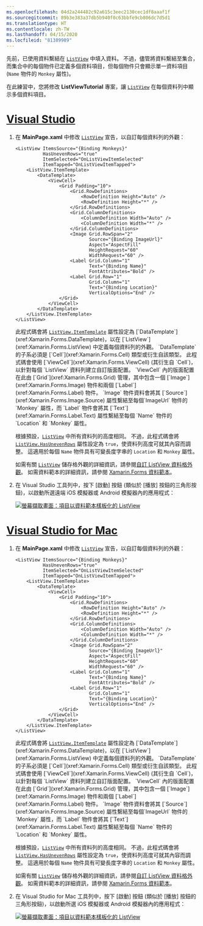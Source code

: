 ```yaml
---
ms.openlocfilehash: 04d2a244482c92a615c3eec2130cec1df8aaaf1f
ms.sourcegitcommit: 89b3e383a37db5b940f0c63bbfe9cb806dc7d5d1
ms.translationtype: HT
ms.contentlocale: zh-TW
ms.lasthandoff: 04/15/2020
ms.locfileid: "81389989"
---
```

先前，已使用資料繫結在 [`ListView`](xref:Xamarin.Forms.ListView) 中填入資料。 不過，儘管將資料繫結至集合，而集合中的每個物件已定義多個資料項目，但每個物件只會顯示單一資料項目 (`Name` 物件的 `Monkey` 屬性)。

在此練習中，您將修改 **ListViewTutorial** 專案，讓 [`ListView`](xref:Xamarin.Forms.ListView) 在每個資料列中顯示多個資料項目。

# <a name="visual-studio"></a>[Visual Studio](#tab/vswin)

1. 在 **MainPage.xaml** 中修改 [`ListView`](xref:Xamarin.Forms.ListView) 宣告，以自訂每個資料列的外觀：

    ```xaml
    <ListView ItemsSource="{Binding Monkeys}"
              HasUnevenRows="true"
              ItemSelected="OnListViewItemSelected"
              ItemTapped="OnListViewItemTapped">
        <ListView.ItemTemplate>
            <DataTemplate>
                <ViewCell>
                    <Grid Padding="10">
                        <Grid.RowDefinitions>
                            <RowDefinition Height="Auto" />
                            <RowDefinition Height="*" />
                        </Grid.RowDefinitions>
                        <Grid.ColumnDefinitions>
                            <ColumnDefinition Width="Auto" />
                            <ColumnDefinition Width="*" />
                        </Grid.ColumnDefinitions>
                        <Image Grid.RowSpan="2"
                               Source="{Binding ImageUrl}"
                               Aspect="AspectFill"
                               HeightRequest="60"
                               WidthRequest="60" />
                        <Label Grid.Column="1"
                               Text="{Binding Name}"
                               FontAttributes="Bold" />
                        <Label Grid.Row="1"
                               Grid.Column="1"
                               Text="{Binding Location}"
                               VerticalOptions="End" />
                    </Grid>
                </ViewCell>
            </DataTemplate>
        </ListView.ItemTemplate>
    </ListView>
    ```

    此程式碼會將 [`ListView.ItemTemplate`](xref:Xamarin.Forms.ItemsView`1.ItemTemplate) 屬性設定為 [`DataTemplate`](xref:Xamarin.Forms.DataTemplate)，以在 [`ListView`](xref:Xamarin.Forms.ListView) 中定義每個資料列的外觀。 `DataTemplate` 的子系必須是 [`Cell`](xref:Xamarin.Forms.Cell) 類型或衍生自該類型。 此程式碼會使用 [`ViewCell`](xref:Xamarin.Forms.ViewCell) (其衍生自 `Cell`)，以針對每個 `ListView` 資料列建立自訂版面配置。 `ViewCell` 內的版面配置在此由 [`Grid`](xref:Xamarin.Forms.Grid) 管理，其中包含一個 [`Image`](xref:Xamarin.Forms.Image) 物件和兩個 [`Label`](xref:Xamarin.Forms.Label) 物件。 `Image` 物件資料會將其 [`Source`](xref:Xamarin.Forms.Image.Source) 屬性繫結至每個`ImageUrl` 物件的 `Monkey` 屬性，而 `Label` 物件會將其 [`Text`](xref:Xamarin.Forms.Label.Text) 屬性繫結至每個 `Name` 物件的 `Location` 和 `Monkey` 屬性。

    根據預設，[`ListView`](xref:Xamarin.Forms.ListView) 中所有資料列的高度相同。 不過，此程式碼會將 [`ListView.HasUnevenRows`](xref:Xamarin.Forms.ListView.HasUnevenRows) 屬性設定為 `true`，使資料列高度可就其內容而調整。 這適用於每個 `Name` 物件具有可變長度字串的 `Location` 和 `Monkey` 屬性。

    如需有關 [`ListView`](xref:Xamarin.Forms.ListView) 儲存格外觀的詳細資訊，請參閱[自訂 ListView 資料格外觀](~/xamarin-forms/user-interface/listview/customizing-cell-appearance.md)。 如需資料範本的詳細資訊，請參閱 [Xamarin.Forms 資料範本](~/xamarin-forms/app-fundamentals/templates/data-templates/index.md)。

1. 在 Visual Studio 工具列中，按下 [啟動]  按鈕 (類似於 [播放] 按鈕的三角形按鈕)，以啟動所選遠端 iOS 模擬器或 Android 模擬器內的應用程式：

    [![螢幕擷取畫面：項目以資料範本樣板化的 ListView](../images/customize-cell-appearance.png "顯示樣板化資料的 ListView")](../images/customize-cell-appearance-large.png#lightbox "顯示樣板化資料的 ListView")

# <a name="visual-studio-for-mac"></a>[Visual Studio for Mac](#tab/vsmac)

1. 在 **MainPage.xaml** 中修改 [`ListView`](xref:Xamarin.Forms.ListView) 宣告，以自訂每個資料列的外觀：

    ```xaml
    <ListView ItemsSource="{Binding Monkeys}"
              HasUnevenRows="true"
              ItemSelected="OnListViewItemSelected"
              ItemTapped="OnListViewItemTapped">
        <ListView.ItemTemplate>
            <DataTemplate>
                <ViewCell>
                    <Grid Padding="10">
                        <Grid.RowDefinitions>
                            <RowDefinition Height="Auto" />
                            <RowDefinition Height="*" />
                        </Grid.RowDefinitions>
                        <Grid.ColumnDefinitions>
                            <ColumnDefinition Width="Auto" />
                            <ColumnDefinition Width="*" />
                        </Grid.ColumnDefinitions>
                        <Image Grid.RowSpan="2"
                               Source="{Binding ImageUrl}"
                               Aspect="AspectFill"
                               HeightRequest="60"
                               WidthRequest="60" />
                        <Label Grid.Column="1"
                               Text="{Binding Name}"
                               FontAttributes="Bold" />
                        <Label Grid.Row="1"
                               Grid.Column="1"
                               Text="{Binding Location}"
                               VerticalOptions="End" />
                    </Grid>
                </ViewCell>
            </DataTemplate>
        </ListView.ItemTemplate>
    </ListView>
    ```

    此程式碼會將 [`ListView.ItemTemplate`](xref:Xamarin.Forms.ItemsView`1.ItemTemplate) 屬性設定為 [`DataTemplate`](xref:Xamarin.Forms.DataTemplate)，以在 [`ListView`](xref:Xamarin.Forms.ListView) 中定義每個資料列的外觀。 `DataTemplate` 的子系必須是 [`Cell`](xref:Xamarin.Forms.Cell) 類型或衍生自該類型。 此程式碼會使用 [`ViewCell`](xref:Xamarin.Forms.ViewCell) (其衍生自 `Cell`)，以針對每個 `ListView` 資料列建立自訂版面配置。 `ViewCell` 內的版面配置在此由 [`Grid`](xref:Xamarin.Forms.Grid) 管理，其中包含一個 [`Image`](xref:Xamarin.Forms.Image) 物件和兩個 [`Label`](xref:Xamarin.Forms.Label) 物件。 `Image` 物件資料會將其 [`Source`](xref:Xamarin.Forms.Image.Source) 屬性繫結至每個`ImageUrl` 物件的 `Monkey` 屬性，而 `Label` 物件會將其 [`Text`](xref:Xamarin.Forms.Label.Text) 屬性繫結至每個 `Name` 物件的 `Location` 和 `Monkey` 屬性。

    根據預設，[`ListView`](xref:Xamarin.Forms.ListView) 中所有資料列的高度相同。 不過，此程式碼會將 [`ListView.HasUnevenRows`](xref:Xamarin.Forms.ListView.HasUnevenRows) 屬性設定為 `true`，使資料列高度可就其內容而調整。 這適用於每個 `Name` 物件具有可變長度字串的 `Location` 和 `Monkey` 屬性。

    如需有關 [`ListView`](xref:Xamarin.Forms.ListView) 儲存格外觀的詳細資訊，請參閱[自訂 ListView 資料格外觀](~/xamarin-forms/user-interface/listview/customizing-cell-appearance.md)。 如需資料範本的詳細資訊，請參閱 [Xamarin.Forms 資料範本](~/xamarin-forms/app-fundamentals/templates/data-templates/index.md)。

1. 在 Visual Studio for Mac 工具列中，按下 [啟動]  按鈕 (類似於 [播放] 按鈕的三角形按鈕)，以啟動所選 iOS 模擬器或 Android 模擬器內的應用程式：

    [![螢幕擷取畫面：項目以資料範本樣板化的 ListView](../images/customize-cell-appearance.png "顯示樣板化資料的 ListView")](../images/customize-cell-appearance-large.png#lightbox "顯示樣板化資料的 ListView")
